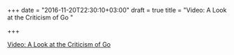 +++
date = "2016-11-20T22:30:10+03:00"
draft = true
title = "Video: A Look at the Criticism of Go "

+++

<p><a href="/stories/1247">Video: A Look at the Criticism of Go </a></p>
